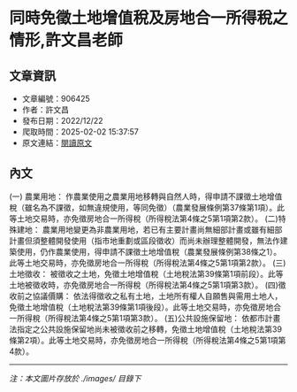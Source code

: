 # 同時免徵土地增值稅及房地合一所得稅之情形,許文昌老師

## 文章資訊
- 文章編號：906425
- 作者：許文昌
- 發布日期：2022/12/22
- 爬取時間：2025-02-02 15:37:57
- 原文連結：[閱讀原文](https://real-estate.get.com.tw/Columns/detail.aspx?no=906425)

## 內文
(一)	農業用地：
作農業使用之農業用地移轉與自然人時，得申請不課徵土地增值稅（雖名為不課徵，如無違規使用，等同免徵）（農業發展條例第37條第1項）。此等土地交易時，亦免徵房地合一所得稅（所得稅法第4條之5第1項第2款）。
 (二)特殊建地：
農業用地變更為非農業用地，若已有主要計畫尚無細部計畫或雖有細部計畫但須整體開發使用（指市地重劃或區段徵收）而尚未辦理整體開發，無法作建築使用，仍作農業使用，得申請不課徵土地增值稅（農業發展條例第38條之1）。此等土地交易時，亦免徵房地合一所得稅（所得稅法第4條之5第1項第2款）。
 (三)土地徵收：
被徵收之土地，免徵土地增值稅（土地稅法第39條第1項前段）。此等土地被徵收時，亦免徵房地合一所得稅（所得稅法第4條之5第1項第3款）。
 (四)徵收前之協議價購：
依法得徵收之私有土地，土地所有權人自願售與需用土地人，免徵土地增值稅（土地稅法第39條第1項後段）。此等土地交易時，亦免徵房地合一所得稅（所得稅法第4條之5第1項第3款）。
 (五)公共設施保留地：
依都市計畫法指定之公共設施保留地尚未被徵收前之移轉，免徵土地增值稅（土地稅法第39條第2項）。此等土地交易時，亦免徵房地合一所得稅（所得稅法第4條之5第1項第4款）。

---
*注：本文圖片存放於 ./images/ 目錄下*
